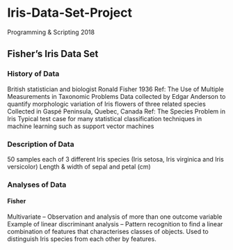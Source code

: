 # Iris-Data-Set-Project
Programming &amp; Scripting 2018

## Fisher’s Iris Data Set

### History of Data
British statistician and biologist Ronald Fisher
1936
Ref: The Use of Multiple Measurements in Taxonomic Problems
Data collected by Edgar Anderson to quantify morphologic variation of Iris flowers of three related species
Collected in Gaspé Peninsula, Quebec, Canada
Ref: The Species Problem in Iris
Typical test case for many statistical classification techniques in machine learning such as support vector machines

### Description of Data
50 samples each of 3 different Iris species (Iris setosa, Iris virginica and Iris versicolor)
Length & width of sepal and petal (cm)

### Analyses of Data
#### Fisher
Multivariate – Observation and analysis of more than one outcome variable
Example of linear discriminant analysis – Pattern recognition to find a linear combination of features that characterises classes of objects. Used to distinguish Iris species from each other by features.
